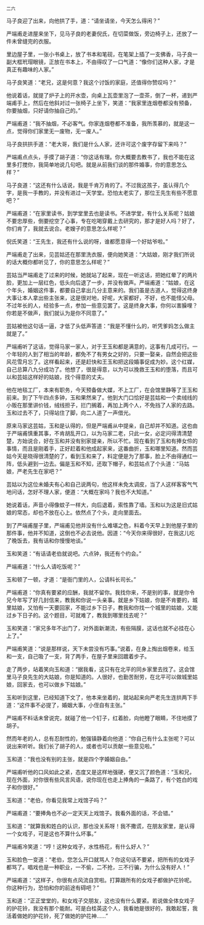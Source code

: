     二六 

   马子良迎了出来，向他拱了手，道：“请坐请坐，今天怎么得闲？”

   严端甫走进屋来坐下，见马子良的老妻倪氏，在切菜做饭，旁边椅子上，还放了一件未曾缝完的衣服。

   里边屋子里，一张小书桌上，放了书本和笔砚，在笔架上插了一支佛香，马子良一副大框玳瑁眼镜，正放在书本上，不由得叹了一口气道：“像你们这种人家，才是真正有趣味的人家。”

   马子良笑道：“老兄，这是何意？我这个讨饭的家庭，还值得你赞叹吗？”

   他说着话，就提了炉子上的开水壶，向桌上瓦壶里泡了一壶茶，倒了一杯，递到严端甫手上，然后在他斜对过一张椅子上坐下，笑道：“我家里连烟卷都没有预备，你要抽烟，只好请你抽自己的。”

   严端甫道：“我不抽烟，不必客气。你家连烟卷都不准备，我所羡慕的，就是这一点，觉得你们家里无一废物，无一废人。”

   马子良拱拱手道：“老大哥，我们是什么人家，还许可这个废字存留下来吗？”

   严端甫点点头，手摸了胡子道：“你这话有理。你大概要去教书了，我也不能在这里多打搅你，我简单地说几句吧。就是从前我们谈的那件婚事，你的意思怎么样？”

   马子良道：“这还有什么话说，我是千肯万肯的了。不过我这孩子，虽认得几个字，是我一手教的，并没有进过一天学堂。恐怕太老实了，那位王先生有些不愿意吧？”

   严端甫道：“在家里读书，到学堂里去也是读书。不进学堂，有什么关系呢？姑娘不要忠厚些，倒要挖空了心事，专在吃喝穿戴上去研究的，那才是好人吗？好了，你们肯了，我就去说合。老嫂子的意思怎么样呢？”

   倪氏笑道：“王先生，我还有什么说的呀，谁都愿意得一个好姑爷啦。”

   严端甫走了出来，见芸姑还在那里洗衣服，便向她笑道：“大姑娘，刚才我们所说的话大概你都听见了，你的意思怎么样呢？”

   芸姑当严端甫走了过来的时候，她就站了起来，现在一听这话，把她红晕了的两片脸，更加上一层红色，低头向后退了一步，并没有做声。严端甫道：“姑娘，在这个年头，婚姻这件事，都要自己拿出几分主意来的。我们虽是古道人，觉得这终身大事让本人拿出些主张来，这是很对地，好呢，大家都好，不好，也不能怪父母。不过年长的人，经验多一点，参加一些意见罢了。这是终身大事，你何以害臊哩？你若是不做声，我们就认为是你不同意了。”

   芸姑被他这句话一逼，才低了头低声答道：“我是不懂什么的，听凭爹妈怎么做主就是了。”

   严端甫听了这话，觉得马家一家人，对于王玉和都是满意的，这事有几成可行。一个年轻的人到了相当的年龄，都免不了有男女之好的，只要一娶亲，自然会把这些风花雪月忘了。这样看起来，还是赶快和王玉和把这段婚事促成为妙。这个红媒，自己总算八九分成功了。他想了，很是得意，以为可以挽救王玉和的堕落，而且可以和芸姑这样好的姑娘，找个得意的丈夫。

   他在地毯工厂，本来有职务，今天预备做大媒，不上工厂，在会馆里静等了王玉和前来。到了下午四点多钟，玉和果然来了。他到大门口恰好是芸姑和一个卖绒线的小贩在那里讲价钱，绒线担子，拦门搁着，再加上两个人，不免挡了人家的去路。玉和过去不了，只得站住了脚，向二人道了一声借光。

   原来马家这芸姑，玉和是认得的，但是严端甫从中提亲，自己却并不知道。这也由于严端甫慎重其事，不肯胡乱开口，以为马家二老，只此一女，必定问得清清楚楚，方始说合，好在玉和并没有别家提亲，所以不忙。现在看到了玉和有捧女伶的事情，而且是刚着手，正好赶着和他成起家来，这番曲折，玉和哪里知道。然而芸姑今天是晓得很清楚的了，看到玉和来了，料定便是为了那事，脸上不由得通红一阵，低头避到一边去。偏是玉和不知，还取下帽子，和芸姑点了个头道：“马姑娘，严老先生在家吧？”

   芸姑以为这位未婚夫有心和自己说两句，他这样未免太调皮，当了人这样客客气气地问话，怎好不理人家，便道：“大概在家吗？我也不大知道。”

   她说着话，声音小得像蚊子一样大，向后退着，索性靠了墙。玉和以为这是旧式姑娘的常态，却也不放在心上。依然点了个头，走向里面去。

   到了严端甫屋子里，严端甫见他并没有什么难堪之色，料着今天早上到他屋子里的那件事，他并不知道，这倒也不必去说他。因道：“今天你来得很好，在我这儿吃了晚饭去，我有话和你慢慢地谈。”

   玉和笑道：“有话请老伯就说吧。六点钟，我还有个约会。”

   严端甫道：“什么人请吃饭呢？”

   玉和顿了一顿，才道：“是衙门里的人，公请科长司长。”

   严端甫道：“你真有要紧的应酬，我就不留你。我找你来，不是别的事，就是你令兄今年写了好几封信来，教我和你说一头亲事。就是乡下姑娘，你是不肯要的，城里姑娘，又怕有一天要回家，不能过乡下日子，教我和你找一个城里的姑娘，又能过乡下日子的。这个题目，可就难了，教我到哪里找去呢？”

   玉和笑道：“家兄多年不出门了，对外面新潮流，有些隔膜，这话也就不必挂在心上了。”

   严端甫笑道：“说是那样说，天下未尝没有巧事。”说着，在身上掏出烟卷来，给玉和一支，自己吸了一支，背了两手，在屋子里来回踱着步子。

   走了两步，站着笑向玉和道：“据我看，这只有在北平的同乡家里去找了。这会馆里马子良先生的大姑娘，你是知道的。人很好，也勤苦耐劳，在北平可以做城里姑娘，回家去，也可以做乡下姑娘。”

   玉和听到这里，已经知道下文了，他本来坐着的，就站起来向严老先生连拱两下手道：“这件事不必提了，婚姻大事，小侄自有主张。”

   严端甫不料话未曾说完，就碰了他一个钉子，红着脸，向他瞪了眼睛，不住地摸了胡子。

   然而年老的人，总有忍耐性的，勉强镇静着向他道：“你自己有什么主张呢？可以说出来听听。我们长了胡子的人，或者也可以贡献一些意见啦。”

   玉和道：“我也没有别的主张，就是四个字婚姻自由。”

   严端甫听他的口风如此之紧，态度又是这样地强硬，便又沉了颜色道：“玉和兄，现在外面，对你很有些风言风语，说你现在也走上捧角的一条路了，有个姓白的戏子和你很好。”

   玉和道：“老伯，你看见我常上戏馆子吗？”

   严端甫道：“要捧角也不必一定天天上戏馆子。我看外面的话，不会错。”

   玉和道：“就算我和姓白的认识，那也没关系呀！我不撒谎，在朋友家里，是认得一个女戏子，可是这也不算什么坏事。”

   严端甫冷笑道：“哼！这种女戏子，水性杨花，有什么好人？”

   玉和脸色一变道：“老伯，您怎么开口就骂人？你这句话不要紧，把所有的女戏子都骂了。唱戏也是一种职业，一不偷，二不抢，三不行骗，为什么没有好人！”

   严端甫道：“这样子，你很有点风流自赏啦。打算跟所有的女戏子都做护花铃呢。你这种行为，恐怕和你的前途有碍吧？”

   玉和道：“正正堂堂的，和女戏子交朋友，这也没有什么要紧。若说做全体女戏子的护花铃，我没有那个能耐。可是白桂英这个人，我看她是很好的，我敢起誓，我活着做她的护花铃，死了做她的护花神……”


